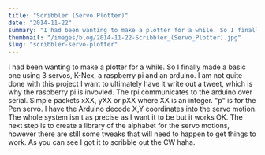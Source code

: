 ```yaml
---
title: "Scribbler (Servo Plotter)"
date: "2014-11-22"
summary: "I had been wanting to make a plotter for a while. So I finally made a basic one using 3 servos, K-Nex, a raspberry pi and an arduino. I a..."
thumbnail: "/images/blog/2014-11-22-Scribbler_(Servo_Plotter).jpg"
slug: "scribbler-servo-plotter"
---
```

I had been wanting to make a plotter for a while. So I finally made a basic one using 3 servos, K-Nex, a raspberry pi and an arduino. I am not quite done with this project I want to ultimately have it write out a tweet, which is why the raspberry pi is invovled. The rpi communicates to the arduino over serial. Simple packets xXX, yXX or pXX where XX is an integer. "p" is for the Pen servo. I have the Arduino decode X,Y coordinates into the servo motion. The whole system isn't as precise as I want it to be but it works OK. The next step is to create a library of the alphabet for the servo motions, however there are still some tweaks that will need to happen to get things to work. As you can see I got it to scribble out the CW haha.